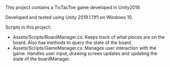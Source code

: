 This project contains a TicTacToe game developed in Unity2019.

Developed and tested using Unity 2019.1.11f1 on Windows 10.

Scripts in this project:
- Assets/Scripts/BoardManager.cs: Keeps track of what pieces are on the board.  Also has methods to query the state of the board.
- Assets/Scripts/GameManager.cs: Manages user interaction with the game.  Handles user input, drawing screen updates and updating the state of the boardManager.

